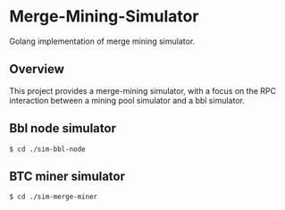 # Merge-Mining-Simulator


Golang implementation of merge mining simulator.

## Overview
This project provides a merge-mining simulator, with a focus on the RPC interaction between a mining pool simulator and a bbl simulator. 

## Bbl node simulator

```
$ cd ./sim-bbl-node
```

## BTC miner simulator

```
$ cd ./sim-merge-miner
```